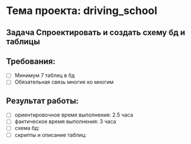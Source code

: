# Тема проекта: driving_school

## Задача Спроектировать и создать схему бд и таблицы

## Требования:

- [ ] Минимум 7 таблиц в бд
- [ ] Обязательная связь многие ко многим

## Результат работы:

- [ ] ориентировочное время выполнения: 2.5 часа
- [ ] фактическое время выполнения: 3 часа
- [ ] схема бд: [](https://github.com/dimochkindl/driving_school/blob/main/db/scheme.png)
- [ ] скрипты и описание таблиц: [](https://github.com/dimochkindl/driving_school/blob/main/db/scripts.md)

